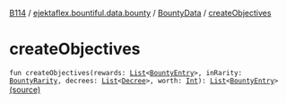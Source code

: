 [B114](../../index.md) / [ejektaflex.bountiful.data.bounty](../index.md) / [BountyData](index.md) / [createObjectives](./create-objectives.md)

# createObjectives

`fun createObjectives(rewards: `[`List`](https://kotlinlang.org/api/latest/jvm/stdlib/kotlin.collections/-list/index.html)`<`[`BountyEntry`](../-bounty-entry/index.md)`>, inRarity: `[`BountyRarity`](../../ejektaflex.bountiful.data.bounty.enums/-bounty-rarity/index.md)`, decrees: `[`List`](https://kotlinlang.org/api/latest/jvm/stdlib/kotlin.collections/-list/index.html)`<`[`Decree`](../../ejektaflex.bountiful.data.structure/-decree/index.md)`>, worth: `[`Int`](https://kotlinlang.org/api/latest/jvm/stdlib/kotlin/-int/index.html)`): `[`List`](https://kotlinlang.org/api/latest/jvm/stdlib/kotlin.collections/-list/index.html)`<`[`BountyEntry`](../-bounty-entry/index.md)`>` [(source)](https://github.com/ejektaflex/Bountiful/tree/develop/src/main/kotlin/ejektaflex/bountiful/data/bounty/BountyData.kt#L251)